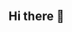 ## Hi there 👋

<div id="header" align="center">
  <img "https://giphy.com/clips/computer-ai-typing-WlOsGtKFnAFWum5HyK" width="100"/>
</div>
